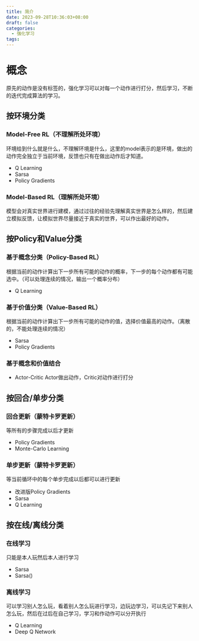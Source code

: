 ```yaml
---
title: 简介
date: 2023-09-28T10:36:03+08:00
draft: false
categories:
  - 强化学习
tags:
---
```

# 概念
原先的动作是没有标签的，强化学习可以对每一个动作进行打分，然后学习，不断的迭代完成算法的学习。
## 按环境分类
### Model-Free RL（不理解所处环境）
环境给到什么就是什么，不理解环境是什么，这里的model表示的是环境，做出的动作完全独立于当前环境，反馈也只有在做出动作后才知道。
- Q Learning
- Sarsa
- Policy Gradients
### Model-Based RL（理解所处环境）
模型会对真实世界进行建模，通过过往的经验先理解真实世界是怎么样的，然后建立模拟反馈，让模拟世界尽量接近于真实的世界，可以作出最好的动作。

## 按Policy和Value分类

### 基于概念分类（Policy-Based RL）
根据当前的动作计算出下一步所有可能的动作的概率，下一步的每个动作都有可能选中。（可以处理连续的情况，输出一个概率分布）
- Q Learning
### 基于价值分类（Value-Based RL）
根据当前的动作计算出下一步所有可能的动作的值，选择价值最高的动作。（离散的，不能处理连续的情况）
- Sarsa
- Policy Gradients
### 基于概念和价值结合
- Actor-Critic
Actor做出动作，Critic对动作进行打分

## 按回合/单步分类

### 回合更新（蒙特卡罗更新）
等所有的步骤完成以后才更新
- Policy Gradients
- Monte-Carlo Learning
### 单步更新（蒙特卡罗更新）
等当前循环中的每个单步完成以后都可以进行更新
- 改进版Policy Gradients
- Sarsa
- Q Learning

## 按在线/离线分类
### 在线学习
只能是本人玩然后本人进行学习
- Sarsa
- Sarsa()
### 离线学习
可以学习别人怎么玩，看着别人怎么玩进行学习，边玩边学习，可以先记下来别人怎么玩，然后在过后在自己学习，学习和作动作可以分开执行
- Q Learning
- Deep Q Network
